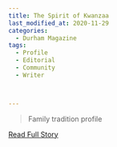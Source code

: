 ```yaml
---
title: The Spirit of Kwanzaa
last_modified_at: 2020-11-29
categories:
  - Durham Magazine
tags:
  - Profile
  - Editorial 
  - Community
  - Writer



---
```


> Family tradition profile

<a href="https://issuu.com/shannonmedia/docs/dmdj18issuu/43" target="_blank">Read Full Story</a>
